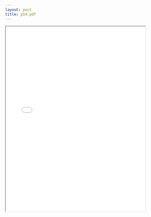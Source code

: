 ```yaml
---
layout: post
title: p54.pdf
--- 
```




<div class="pdf-container">
    <iframe src="/irs.ea/assets/pdfs/p54.pdf" height="600" width="90%" allowFullScreen="true">
    </iframe>
</div>
<script>
    // Get the iframe element
    var iframe = document.querySelector('iframe');

    // Set the sidebar property to false
    iframe.contentWindow.postMessage({
      type: 'command',
      payload: {
        command: 'sidebar',
        params: {
          enabled: false
        }
      }
    }, '*');
  </script>
